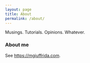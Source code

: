 ```yaml
---
layout: page
title: About
permalink: /about/
---
```


Musings. Tutorials. Opinions. Whatever.

### About me

See <https://mgiuffrida.com>.
